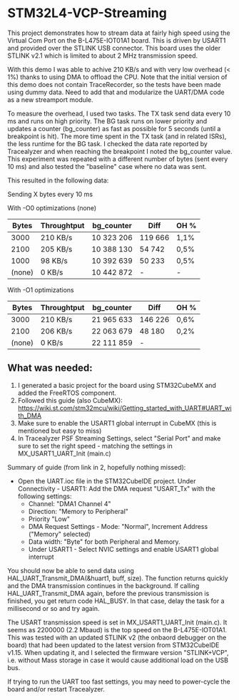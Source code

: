 # STM32L4-VCP-Streaming

This project demonstrates how to stream data at fairly high speed using the Virtual Com Port on the B-L475E-IOT01A1 board. This is driven by USART1 and provided over the STLINK USB connector. This board uses the older STLINK v2.1 which is limited to about 2 MHz transmission speed. 

With this demo I was able to achive 210 KB/s and with very low overhead (< 1%) thanks to using DMA to offload the CPU.
Note that the initial version of this demo does not contain TraceRecorder, so the tests have been made using dummy data. Need to add that and modularize the UART/DMA code as a new streamport module.

To measure the overhead, I used two tasks. The TX task send data every 10 ms and runs on high priority. The BG task runs on lower priority and updates a counter (bg_counter) as fast as possible for 5 seconds (until a breakpoint is hit). The more time spent in the TX task (and in related ISRs), the less runtime for the BG task. I checked the data rate reported by Tracealyzer and when reaching the breakpoint I noted the bg_counter value. This experiment was repeated with a different number of bytes (sent every 10 ms) and also tested the "baseline" case where no data was sent.

This resulted in the following data:

Sending X bytes every 10 ms

With -O0 optimizations (none)

Bytes  |  Throughtput|	bg_counter |    Diff |		OH %
-------|-------------|-------------|---------|---------
3000   | 		 210 KB/s|  10 323 206 | 119 666 |		1,1%
2100   |     205 KB/s|  10 388 130 |	54 742 |		0,5%
1000   |      98 KB/s|  10 392 639 |	50 233 |		0,5%
(none) |       0 KB/s|  10 442 872 |       - |      -  

With -O1 optimizations

Bytes  |  Throughtput|	bg_counter |    Diff |		OH %
-------|-------------|-------------|---------|---------
3000   |	  210 KB/s |	21 965 633 | 146 226 |		0,6%	
2100	 |	  206 KB/s |	22 063 679 |	48 180 |		0,2%
(none) |	 	  0 KB/s |	22 111 859 |       - |


## What was needed:
1. I generated a basic project for the board using STM32CubeMX and added the FreeRTOS component.
2. Followed this guide (also CubeMX): https://wiki.st.com/stm32mcu/wiki/Getting_started_with_UART#UART_with_DMA
2. Make sure to enable the USART1 global interrupt in CubeMX (this is mentioned but easy to miss)
3. In Tracealyzer PSF Streaming Settings, select "Serial Port" and make sure to set the right speed - matching the settings in MX_USART1_UART_Init (main.c)

Summary of guide (from link in 2, hopefully nothing missed):
- Open the UART.ioc file in the STM32CubeIDE project.
  Under Connectivity - USART1: Add the DMA request "USART_Tx" with the following settings:
    -  Channel: "DMA1 Channel 4"
    -  Direction: "Memory to Peripheral"
    -  Priority "Low"
    -  DMA Request Settings - Mode: "Normal", Increment Address ("Memory" selected)
    -  Data width: "Byte" for both Peripheral and Memory.
  -  Under USART1 - Select NVIC settings and enable USART1 global interrupt

You should now be able to send data using HAL_UART_Transmit_DMA(&huart1, buff, size). The function returns quickly and the DMA transmission continues in the background. If calling HAL_UART_Transmit_DMA again, before the previous transmission is finished, you get return code HAL_BUSY. In that case, delay the task for a millisecond or so and try again.

The USART transmission speed is set in MX_USART1_UART_Init (main.c). It seems as 2200000 (2.2 Mbaud) is the top speed on the B-L475E-IOT01A1. This was tested with an updated STLINK v2 (the onbaord debugger on the board) that had been updated to the latest version from STM32CubeIDE v1.15. When updating it, and I  selected the firmware version "STLINK+VCP", i.e. without Mass storage in case it would cause additional load on the USB bus.

If trying to run the UART too fast settings, you may need to power-cycle the board and/or restart Tracealyzer.

